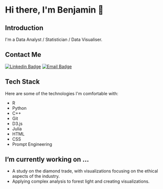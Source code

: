 # Hi there, I'm Benjamin 👋

## Introduction

I'm a Data Analyst / Statistician / Data Visualiser. 

## Contact Me

[![Linkedin Badge](https://img.shields.io/badge/LinkedIn-black?style=for-the-badge&logo=linkedin&logoColor=white)](https://www.linkedin.com/in/benjamin-e/)
[![Email Badge](https://img.shields.io/badge/Email-black?style=for-the-badge&logo=gmail&logoColor=white)](mailto:Ben@BrainAlive.co.uk)

## Tech Stack

Here are some of the technologies I'm comfortable with:

- R
- Python
- C++
- Git
- D3.js
- Julia
- HTML
- CSS
- Prompt Engineering

## I’m currently working on ...

- A study on the diamond trade, with visualizations focusing on the ethical aspects of the industry.
- Applying complex analysis to forest light and creating visualizations.

<!--
**PixelInsight/PixelInsight** is a ✨ _special_ ✨ repository because its `README.md` (this file) appears on your GitHub profile.

Here are some ideas to get you started:

- 🔭 I’m currently working on ...
- 🌱 I’m currently learning ...
- 👯 I’m looking to collaborate on ...
- 🤔 I’m looking for help with ...
- 💬 Ask me about ...
- 📫 How to reach me: ...
- 😄 Pronouns: ...
- ⚡ Fun fact: ...
-->
